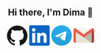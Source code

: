 <h2 align=center> Hi there, I'm Dima 👋 </h2>

<p align="center">
  <a href="https://github.com/mkhvdm"><img alt="GitHub" title="GitHub" height="48" width="48" src="assets/github.svg"></a>
  <a href="https://www.linkedin.com/in/dmitriy-mikheev-892312204/"><img alt="LinkedIn" title="LinkedIn" height="48" width="48" src="assets/linkedin.svg"></a>
  <a href="https://t.me/MkhvDm"><img alt="telegram" title="telegram" height="48" width="48" src="assets/tg.svg"></a>
  <a href="mailto:mkhvdm@gmail.com"><img alt="email" title="E-mail" height="48" width="48" src="assets/gmail.svg"></a>
</p>
